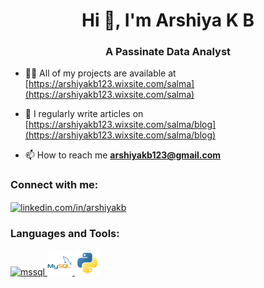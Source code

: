 <h1 align="center">Hi 👋, I'm Arshiya K B</h1>
<h3 align="center">A Passinate Data Analyst</h3>

- 👨‍💻 All of my projects are available at [https://arshiyakb123.wixsite.com/salma](https://arshiyakb123.wixsite.com/salma)

- 📝 I regularly write articles on [https://arshiyakb123.wixsite.com/salma/blog](https://arshiyakb123.wixsite.com/salma/blog)

- 📫 How to reach me **arshiyakb123@gmail.com**

<h3 align="left">Connect with me:</h3>
<p align="left">
<a href="https://linkedin.com/in/linkedin.com/in/arshiyakb" target="blank"><img align="center" src="https://raw.githubusercontent.com/rahuldkjain/github-profile-readme-generator/master/src/images/icons/Social/linked-in-alt.svg" alt="linkedin.com/in/arshiyakb" height="30" width="40" /></a>
</p>

<h3 align="left">Languages and Tools:</h3>
<p align="left"> <a href="https://www.microsoft.com/en-us/sql-server" target="_blank" rel="noreferrer"> <img src="https://www.svgrepo.com/show/303229/microsoft-sql-server-logo.svg" alt="mssql" width="40" height="40"/> </a> <a href="https://www.mysql.com/" target="_blank" rel="noreferrer"> <img src="https://raw.githubusercontent.com/devicons/devicon/master/icons/mysql/mysql-original-wordmark.svg" alt="mysql" width="40" height="40"/> </a> <a href="https://www.python.org" target="_blank" rel="noreferrer"> <img src="https://raw.githubusercontent.com/devicons/devicon/master/icons/python/python-original.svg" alt="python" width="40" height="40"/> </a> </p>
